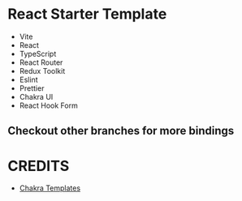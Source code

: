 # React Starter Template

- Vite
- React
- TypeScript
- React Router
- Redux Toolkit
- Eslint
- Prettier
- Chakra UI
- React Hook Form

## Checkout other branches for more bindings

# CREDITS

- [Chakra Templates](https://chakra-templates.dev/)

